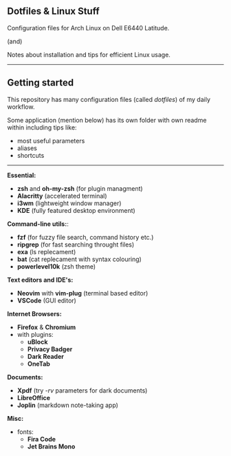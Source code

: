 ## Dotfiles & Linux Stuff

Configuration files for Arch Linux on Dell E6440 Latitude.

(and)

Notes about installation and tips for efficient Linux usage.
___

## Getting started

This repository has many configuration files (called *dotfiles*) of my daily workflow.

Some application (mention below) has its own folder with own readme within including tips like:
- most useful parameters
- aliases
- shortcuts

___

**Essential:**
- **zsh** and **oh-my-zsh** (for plugin managment)
- **Alacritty** (accelerated terminal)
- **i3wm** (lightweight window manager)
- **KDE** (fully featured desktop environment)

**Command-line utils:**:
- **fzf** (for fuzzy file search, command history etc.)
- **ripgrep** (for fast searching throught files)
- **exa** (ls replecament)
- **bat** (cat replecament with syntax colouring)
- **powerlevel10k** (zsh theme)

**Text editors and IDE's:**
- **Neovim** with **vim-plug** (terminal based editor)
- **VSCode** (GUI editor)

**Internet Browsers:**
- **Firefox** & **Chromium**
- with plugins:
  - **uBlock**
  - **Privacy Badger**
  - **Dark Reader**
  - **OneTab**

**Documents:**
- **Xpdf** (try *-rv* parameters for dark documents)
- **LibreOffice**
- **Joplin** (markdown note-taking app)

**Misc:**
- fonts:
  - **Fira Code**
  - **Jet Brains Mono**


